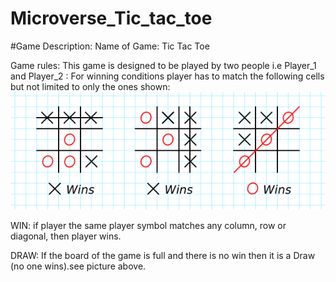 # Microverse_Tic_tac_toe

#Game Description:
Name of Game: Tic Tac Toe

Game rules: This game is designed to be played by two people i.e Player_1 and Player_2 : For winning conditions player has to match the following cells but not limited to only the ones shown:
![Screenshot 1](images/Winner.png)

WIN: if player the same player symbol matches any column, row or diagonal, then player wins.

DRAW: If the board of the game is full and there is no win then it is a Draw (no one wins).see picture above.
